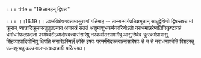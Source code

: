 +++
title = "19 तानहन् द्विषतः"

+++
।।16.19।। उक्तविशेषणवतामासुराणां गतिमाह -- तान्सन्मार्गप्रतिक्षभूतान्
साधुद्वेषिणो द्विषन्तश्च मां क्रूरान् व्याघ्रादिक्रूरजन्तुतुतल्यान्
अजस्त्रं सततं अशुमाशुभकर्मकारिणोऽतो नराधमान्नरेष्वतिनिकृष्टानहं
धर्माधर्मफलप्रदाता परमेश्वरोऽध्मदोषवत्त्वासंसारेषु नरकसंसरणमार्गेषु
आसुरिष्वेव क्रूरकर्मप्रायासु सिंहव्याघ्रादियोनिषु क्षिपति
संसारेऽस्मिल्ँ लोके इषवः परमर्मभेदकत्वात्संसारेषवः ते च ते नराधमाश्चेति
विग्रहस्तु फलशून्यकुकल्पनालभ्यत्वादाचार्यैः परित्यक्त।
